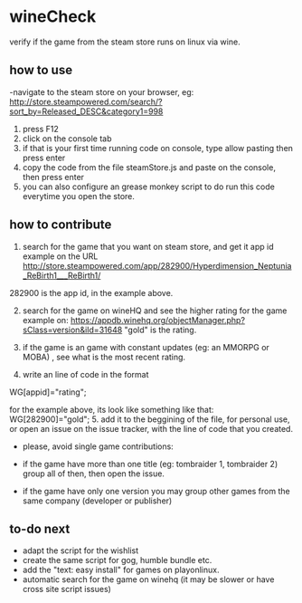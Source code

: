 # wineCheck
verify if the game from the steam store runs on linux via wine.

## how to use
-navigate to the steam store on your browser, eg:
http://store.steampowered.com/search/?sort_by=Released_DESC&category1=998

1. press F12
2. click on the console tab
3. if that is your first time running code on console, type allow pasting then press enter
4. copy the code from the file steamStore.js and paste on the console, then press enter
5. you can also configure an grease monkey script to do run this code everytime you open the store.

## how to contribute
1. search for the game that you want on steam store, and get it app id
example on the URL
http://store.steampowered.com/app/282900/Hyperdimension_Neptunia_ReBirth1___ReBirth1/

282900 is the app id, in the example above.

2. search for the game on wineHQ and see the higher rating for the game
example on: 
https://appdb.winehq.org/objectManager.php?sClass=version&iId=31648
"gold" is the rating.
3. if the game is an game with constant updates (eg: an MMORPG or MOBA) , see what is the most recent rating.

4. write an line of code in the format

WG[appid]="rating"; 

for the example above, its look like something like that:
WG[282900]="gold"; 
5. add it to the beggining of the file, for personal use, or open an issue on the issue tracker, with the line of code that you created.

* please, avoid single game contributions:

* if the game have more than one title 
(eg: tombraider 1, tombraider 2)
group all of then, then open the issue.

* if the game have only one version
you may group other games from the same company (developer or publisher)

## to-do next
* adapt the script for the wishlist
* create the same script for gog, humble bundle etc.
* add the "text: easy install" for games on playonlinux.
* automatic search for the game on winehq (it may be slower or have cross site script issues)

